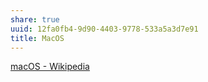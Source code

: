 ```yaml
---
share: true
uuid: 12fa0fb4-9d90-4403-9778-533a5a3d7e91
title: MacOS
---
```

[macOS - Wikipedia](https://en.wikipedia.org/wiki/MacOS)